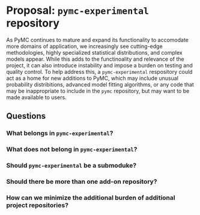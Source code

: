 # Proposal: `pymc-experimental` repository

As PyMC continues to mature and expand its functionality to accomodate more domains of application, we increasingly see cutting-edge methodologies, highly specialized statistical distributions, and complex models appear. While this adds to the functinoality and relevance of the project, it can also introduce instability and impose a burden on testing and quality control. To help address this, a `pymc-experimental` respository could act as a home for new additions to PyMC, which may include unusual probability distribitions, advanced model fitting algorithms, or any code that may be inappropriate to include in the `pymc` repository, but may want to be made available to users.

## Questions

### What belongs in `pymc-experimental`?


### What does not belong in `pymc-experimental`?


### Should `pymc-experimental` be a submoduke?


### Should there be more than one add-on repository?


### How can we minimize the additional burden of additional project repositories?
